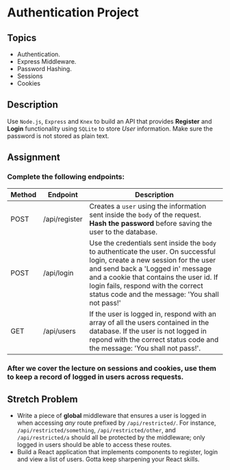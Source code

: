 # Authentication Project

## Topics

- Authentication.
- Express Middleware.
- Password Hashing.
- Sessions
- Cookies

## Description

Use `Node.js`, `Express` and `Knex` to build an API that provides **Register** and **Login** functionality using `SQLite` to store _User_ information. Make sure the password is not stored as plain text.

## Assignment

### Complete the following endpoints:

| Method | Endpoint      | Description                                                                                                                                                                                                                                                                                 |
| ------ | ------------- | ------------------------------------------------------------------------------------------------------------------------------------------------------------------------------------------------------------------------------------------------------------------------------------------- |
| POST   | /api/register | Creates a `user` using the information sent inside the `body` of the request. **Hash the password** before saving the user to the database.                                                                                                                                                 |
| POST   | /api/login    | Use the credentials sent inside the `body` to authenticate the user. On successful login, create a new session for the user and send back a 'Logged in' message and a cookie that contains the user id. If login fails, respond with the correct status code and the message: 'You shall not pass!' |
| GET    | /api/users    | If the user is logged in, respond with an array of all the users contained in the database. If the user is not logged in repond with the correct status code and the message: 'You shall not pass!'.            |

### After we cover the lecture on **sessions** and **cookies**, use them to keep a record of logged in users across requests.


## Stretch Problem

- Write a piece of **global** middleware that ensures a user is logged in when accessing _any_ route prefixed by `/api/restricted/`. For instance, `/api/restricted/something`, `/api/restricted/other`, and `/api/restricted/a` should all be protected by the middleware; only logged in users should be able to access these routes.
- Build a React application that implements components to register, login and view a list of users. Gotta keep sharpening your React skills.

